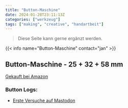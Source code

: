 ```yaml
---
title: "Button-Maschine"
date: 2024-01-28T23:11:13Z
categories: ["werkzeug"]
tags: ["making", "creative", "handartbeit"]
---
```


> Diese Seite kann gerne ergänzt werden.

{{< info name="Button-Maschine"  contact="jan" >}}

## Button-Maschine - 25 + 32 + 58 mm

[Gekauft bei Amazon](https://www.amazon.de/dp/B0BHZZX13N)

### Button Logs:
* [Erste Versuche auf Mastodon](https://chaos.social/@chaos_fl/111833819883834900)